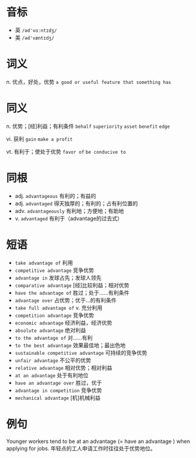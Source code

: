 # 音标

- 英 `/əd'vɑːntɪdʒ/`
- 美 `/əd'væntɪdʒ/`

# 词义

n. 优点，好处，优势
`a good or useful feature that something has`

# 同义

n. 优势；[经]利益；有利条件
`behalf` `superiority` `asset` `benefit` `edge`

vi. 获利
`gain` `make a profit`

vt. 有利于；使处于优势
`favor of` `be conducive to`

# 同根

- adj. `advantageous` 有利的；有益的
- adj. `advantaged` 得天独厚的；有利的；占有利位置的
- adv. `advantageously` 有利地；方便地；有助地
- v. `advantaged` 有利于（advantage的过去式）

# 短语

- `take advantage of` 利用
- `competitive advantage` 竞争优势
- `advantage in` 发球占先；发球人领先
- `comparative advantage` [经]比较利益；相对优势
- `have the advantage of` 胜过；处于……有利条件
- `advantage over` 占优势；优于…的有利条件
- `take full advantage of` v. 充分利用
- `competition advantage` 竞争优势
- `economic advantage` 经济利益，经济优势
- `absolute advantage` 绝对利益
- `to the advantage of` 对……有利
- `to the best advantage` 效果最佳地；最出色地
- `sustainable competitive advantage` 可持续的竞争优势
- `unfair advantage` 不公平的优势
- `relative advantage` 相对优势；相对利益
- `at an advantage` 处于有利地位
- `have an advantage over` 胜过，优于
- `advantage in competition` 竞争优势
- `mechanical advantage` [机]机械利益

# 例句

Younger workers tend to be at an advantage (=  have an advantage  ) when applying for jobs.
年轻点的工人申请工作时往往处于优势地位。


